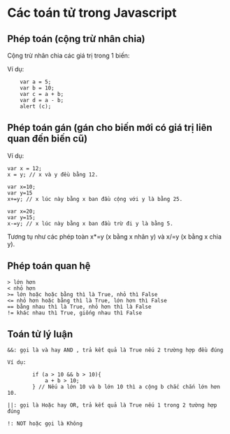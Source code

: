 # Các toán tử trong Javascript

## Phép toán (cộng trừ nhân chia)

Cộng trừ nhân chia các giá trị trong 1 biến:

Ví dụ:  

        var a = 5;
        var b = 10; 
        var c = a + b; 
        var d = a - b;
        alert (c);

## Phép toán gán (gán cho biến mới có giá trị liên quan đến biến cũ)

Ví dụ:

    var x = 12;
    x = y; // x và y đều bằng 12.

    var x=10;
    var y=15
    x+=y; // x lúc này bằng x ban đầu cộng với y là bằng 25.

    var x=20;
    var y=15;
    x-=y; // x lúc này bằng x ban đầu trừ đi y là bằng 5.

Tương tụ như các phép toàn x*=y (x bằng x nhân y) và x/=y (x bằng x chia y).

## Phép toán quan hệ

    > lớn hơn
    < nhỏ hơn
    >= lớn hoặc hoặc bằng thì là True, nhỏ thì False
    <= nhỏ hơn hoặc bằng thì là True, lớn hơn thì False
    == bằng nhau thì là True, nhỏ hơn thì là False
    != khác nhau thì True, giống nhau thì False

## Toán tử lý luận

    &&: gọi là và hay AND , trả kết quả là True nếu 2 trường hợp đều đúng
    
    Ví dụ:

            if (a > 10 && b > 10){
                a + b > 10;
            } // Nếu a lớn 10 và b lớn 10 thì a cộng b chắc chắn lớn hơn 10.

    ||: gọi là Hoặc hay OR, trả kết quả là True nếu 1 trong 2 tường hợp đúng

    !: NOT hoặc gọi là Không